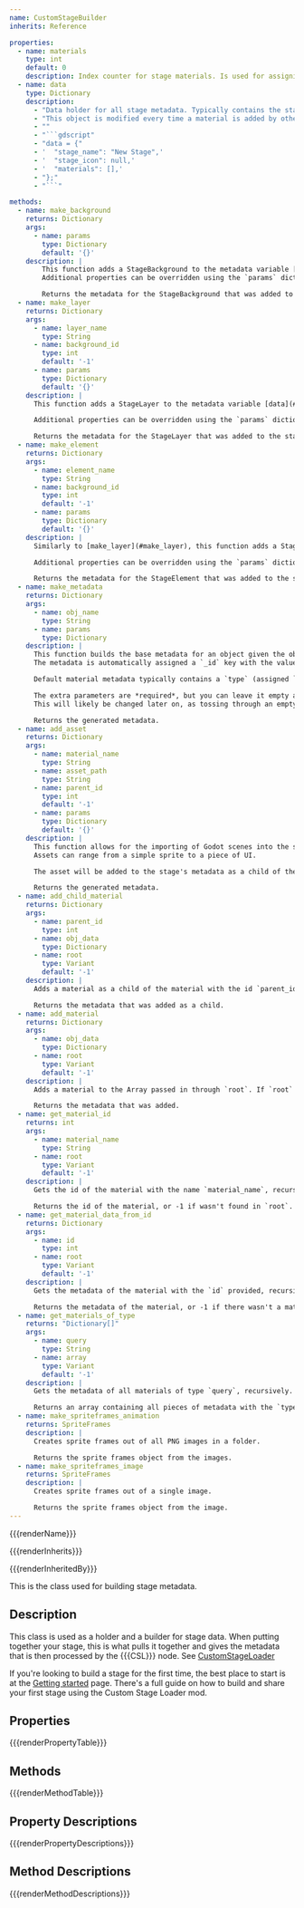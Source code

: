 ```yaml
---
name: CustomStageBuilder
inherits: Reference

properties:
  - name: materials
    type: int
    default: 0
    description: Index counter for stage materials. Is used for assigning indices to every material, which is crucial for searching for stage materials.
  - name: data
    type: Dictionary
    description:
      - "Data holder for all stage metadata. Typically contains the stage name and the materials it holds."
      - "This object is modified every time a material is added by other functions, and eventually gives its data **directly** to the {{{CSL}}} node for use in selecting and loading your custom stage."
      - ""
      - "```gdscript"
      - "data = {"
      - '  "stage_name": "New Stage",'
      - '  "stage_icon": null,'
      - '  "materials": [],'
      - "};"
      - "```"

methods:
  - name: make_background
    returns: Dictionary
    args:
      - name: params
        type: Dictionary
        default: '{}'
    description: |
        This function adds a StageBackground to the metadata variable [data](#data), with the name `background_name`.
        Additional properties can be overridden using the `params` dictionary. See [StageBackground](API/StageBackground.md?id=properties).

        Returns the metadata for the StageBackground that was added to the stage metadata.
  - name: make_layer
    returns: Dictionary
    args:
      - name: layer_name
        type: String
      - name: background_id
        type: int
        default: '-1'
      - name: params
        type: Dictionary
        default: '{}'
    description: |
      This function adds a StageLayer to the metadata variable [data](#data), as a child of the [StageBackground](API/StageBackground.md) object with the ID `background_id`. If `background_id` equals `-1`, the layer will be added as a child of the first StageBackground found in the stage metadata.

      Additional properties can be overridden using the `params` dictionary. See [StageLayer](API/StageLayer.md?id=properties).

      Returns the metadata for the StageLayer that was added to the stage metadata.
  - name: make_element
    returns: Dictionary
    args:
      - name: element_name
        type: String
      - name: background_id
        type: int
        default: '-1'
      - name: params
        type: Dictionary
        default: '{}'
    description: |
      Similarly to [make_layer](#make_layer), this function adds a StageElement to the metadata variable [data](#data), as a child of the [StageLayer](API/StageLayer.md) object with the ID `layer_id`. If `layer_id` equals `-1`, the element will be added as a child of the first StageLayer found in the stage metadata.

      Additional properties can be overridden using the `params` dictionary. See [StageElement](API/StageElement.md?id=properties).

      Returns the metadata for the StageElement that was added to the stage metadata.
  - name: make_metadata
    returns: Dictionary
    args:
      - name: obj_name
        type: String
      - name: params
        type: Dictionary
    description: |
      This function builds the base metadata for an object given the object's name (`obj_name`) and extra parameters.
      The metadata is automatically assigned a `_id` key with the value of the [materials](#materials) property, and the [materials](#materials) property is incremented by 1 right after.

      Default material metadata typically contains a `type` (assigned `null` by default) and an empty `children` array as keys.

      The extra parameters are *required*, but you can leave it empty and it'll work just fine.
      This will likely be changed later on, as tossing through an empty dictionary is not optimal.

      Returns the generated metadata.
  - name: add_asset
    returns: Dictionary
    args:
      - name: material_name
        type: String
      - name: asset_path
        type: String
      - name: parent_id
        type: int
        default: '-1'
      - name: params
        type: Dictionary
        default: '{}'
    description: |
      This function allows for the importing of Godot scenes into the stage. 
      Assets can range from a simple sprite to a piece of UI.

      The asset will be added to the stage's metadata as a child of the material with the id `parent_id`. If the `parent_id` specified equals `-1`, the asset will be added at the end of the [data.materials](#data) array.

      Returns the generated metadata.
  - name: add_child_material
    returns: Dictionary
    args:
      - name: parent_id
        type: int
      - name: obj_data
        type: Dictionary
      - name: root
        type: Variant
        default: '-1'
    description: |
      Adds a material as a child of the material with the id `parent_id`, recursively. `root` is used as the recursive base of the function.

      Returns the metadata that was added as a child.
  - name: add_material
    returns: Dictionary
    args:
      - name: obj_data
        type: Dictionary
      - name: root
        type: Variant
        default: '-1'
    description: |
      Adds a material to the Array passed in through `root`. If `root` equals -1, the material is added at the end of the [data.materials](#data) array.

      Returns the metadata that was added.
  - name: get_material_id
    returns: int
    args:
      - name: material_name
        type: String
      - name: root
        type: Variant
        default: '-1'
    description: |
      Gets the id of the material with the name `material_name`, recursively. If `root` equals -1, the [data.materials](#data) array is the root.

      Returns the id of the material, or -1 if wasn't found in `root`.
  - name: get_material_data_from_id
    returns: Dictionary
    args:
      - name: id
        type: int
      - name: root
        type: Variant
        default: '-1'
    description: |
      Gets the metadata of the material with the `id` provided, recursively. If `root` equals -1, the [data.materials](#data) array is the root.

      Returns the metadata of the material, or -1 if there wasn't a material found with the `id` provided.
  - name: get_materials_of_type
    returns: "Dictionary[]"
    args:
      - name: query
        type: String
      - name: array
        type: Variant
        default: '-1'
    description: |
      Gets the metadata of all materials of type `query`, recursively. If `array` equals -1, the [data.materials](#data) array is used as the root.

      Returns an array containing all pieces of metadata with the `type` key set to `query`.
  - name: make_spriteframes_animation
    returns: SpriteFrames
    description: |
      Creates sprite frames out of all PNG images in a folder.

      Returns the sprite frames object from the images.
  - name: make_spriteframes_image
    returns: SpriteFrames
    description: |
      Creates sprite frames out of a single image.

      Returns the sprite frames object from the image.
---
```


{{{renderName}}}

{{{renderInherits}}}

{{{renderInheritedBy}}}

This is the class used for building stage metadata.

[](../../notice.md ':include')

## Description

This class is used as a holder and a builder for stage data. When putting together your stage, this is what pulls it together and gives
the metadata that is then processed by the {{{CSL}}} node. See [CustomStageLoader](API/CSL/CustomStageLoader)

If you're looking to build a stage for the first time, the best place to start is at the [Getting started](beginners.md) page.
There's a full guide on how to build and share your first stage using the Custom Stage Loader mod.

## Properties

{{{renderPropertyTable}}}
## Methods

{{{renderMethodTable}}}
## Property Descriptions

{{{renderPropertyDescriptions}}}
## Method Descriptions

{{{renderMethodDescriptions}}}
